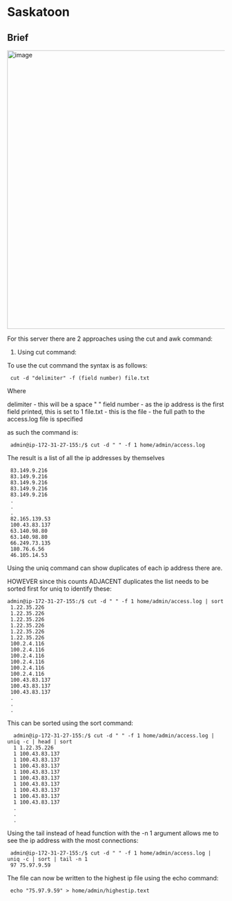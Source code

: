 # Saskatoon

## Brief

<img width="1742" height="645" alt="image" src="https://github.com/user-attachments/assets/bb7f51c7-0bd1-4501-bafb-22b3c0e2abf1" />

For this server there are 2 approaches using the cut and awk command:

1) Using cut command:

To use the cut command the syntax is as follows:

     cut -d "delimiter" -f (field number) file.txt

Where

delimiter - this will be a space " "
field number - as the ip address is the first field printed, this is set to 1
file.txt - this is the file - the full path to the access.log file is specified

as such the command is:

     admin@ip-172-31-27-155:/$ cut -d " " -f 1 home/admin/access.log

The result is a list of all the ip addresses by themselves

     83.149.9.216
     83.149.9.216
     83.149.9.216
     83.149.9.216
     83.149.9.216
     .
     .
     .
     82.165.139.53
     100.43.83.137
     63.140.98.80
     63.140.98.80
     66.249.73.135
     180.76.6.56
     46.105.14.53

Using the uniq command can show duplicates of each ip address there are.

HOWEVER since this counts ADJACENT duplicates the list needs to be sorted first for uniq to identify these:

    admin@ip-172-31-27-155:/$ cut -d " " -f 1 home/admin/access.log | sort
     1.22.35.226
     1.22.35.226
     1.22.35.226
     1.22.35.226
     1.22.35.226
     1.22.35.226
     100.2.4.116
     100.2.4.116
     100.2.4.116
     100.2.4.116
     100.2.4.116
     100.2.4.116
     100.43.83.137
     100.43.83.137
     100.43.83.137
     .
     .
     .

This can be sorted using the sort command:

      admin@ip-172-31-27-155:/$ cut -d " " -f 1 home/admin/access.log | uniq -c | head | sort
      1 1.22.35.226
      1 100.43.83.137
      1 100.43.83.137
      1 100.43.83.137
      1 100.43.83.137
      1 100.43.83.137
      1 100.43.83.137
      1 100.43.83.137
      1 100.43.83.137
      1 100.43.83.137
      .
      .
      .

Using the tail instead of head function with the -n 1 argument allows me to see the ip address with the most connections:

     admin@ip-172-31-27-155:/$ cut -d " " -f 1 home/admin/access.log | uniq -c | sort | tail -n 1
     97 75.97.9.59

The file can now be written to the highest ip file using the echo command:

     echo "75.97.9.59" > home/admin/highestip.text

     
